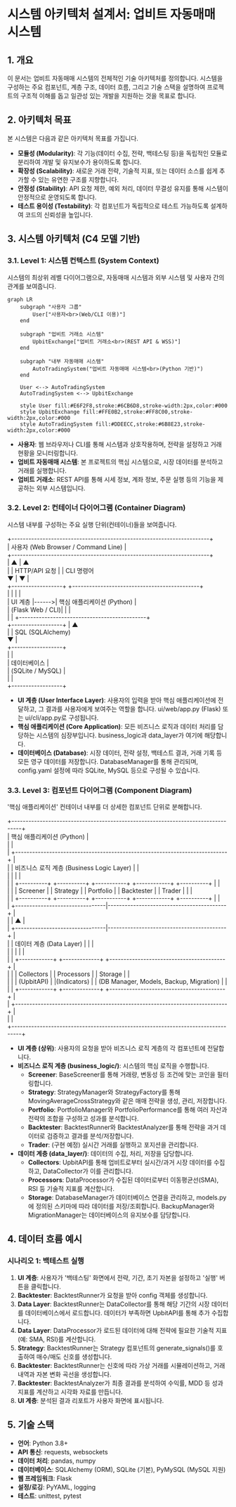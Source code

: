 # **시스템 아키텍처 설계서: 업비트 자동매매 시스템**

## **1. 개요**

이 문서는 업비트 자동매매 시스템의 전체적인 기술 아키텍처를 정의합니다. 시스템을 구성하는 주요 컴포넌트, 계층 구조, 데이터 흐름, 그리고 기술 스택을 설명하여 프로젝트의 구조적 이해를 돕고 일관성 있는 개발을 지원하는 것을 목표로 합니다.

## **2. 아키텍처 목표**

본 시스템은 다음과 같은 아키텍처 목표를 가집니다.

* **모듈성 (Modularity)**: 각 기능(데이터 수집, 전략, 백테스팅 등)을 독립적인 모듈로 분리하여 개발 및 유지보수가 용이하도록 합니다.  
* **확장성 (Scalability)**: 새로운 거래 전략, 기술적 지표, 또는 데이터 소스를 쉽게 추가할 수 있는 유연한 구조를 지향합니다.  
* **안정성 (Stability)**: API 요청 제한, 예외 처리, 데이터 무결성 유지를 통해 시스템이 안정적으로 운영되도록 합니다.  
* **테스트 용이성 (Testability)**: 각 컴포넌트가 독립적으로 테스트 가능하도록 설계하여 코드의 신뢰성을 높입니다.

## **3. 시스템 아키텍처 (C4 모델 기반)**

### **3.1. Level 1: 시스템 컨텍스트 (System Context)**

시스템의 최상위 레벨 다이어그램으로, 자동매매 시스템과 외부 시스템 및 사용자 간의 관계를 보여줍니다.

```mermaid
graph LR
    subgraph "사용자 그룹"
        User["사용자<br>(Web/CLI 이용)"]
    end

    subgraph "업비트 거래소 시스템"
        UpbitExchange["업비트 거래소<br>(REST API & WSS)"]
    end

    subgraph "내부 자동매매 시스템"
        AutoTradingSystem("업비트 자동매매 시스템<br>(Python 기반)")
    end

    User <--> AutoTradingSystem
    AutoTradingSystem <--> UpbitExchange

    style User fill:#E6F2F8,stroke:#6CB6D8,stroke-width:2px,color:#000
    style UpbitExchange fill:#FFE0B2,stroke:#FF8C00,stroke-width:2px,color:#000
    style AutoTradingSystem fill:#DDEECC,stroke:#6B8E23,stroke-width:2px,color:#000
```

* **사용자**: 웹 브라우저나 CLI를 통해 시스템과 상호작용하며, 전략을 설정하고 거래 현황을 모니터링합니다.  
* **업비트 자동매매 시스템**: 본 프로젝트의 핵심 시스템으로, 시장 데이터를 분석하고 거래를 실행합니다.  
* **업비트 거래소**: REST API를 통해 시세 정보, 계좌 정보, 주문 실행 등의 기능을 제공하는 외부 시스템입니다.

### **3.2. Level 2: 컨테이너 다이어그램 (Container Diagram)**

시스템 내부를 구성하는 주요 실행 단위(컨테이너)들을 보여줍니다.

+----------------------------------------------------------------------+  
| 사용자 (Web Browser / Command Line)                                  |  
+----------------------------------------------------------------------+  
       | ▲                                                       | ▲  
       | | HTTP/API 요청                                         | | CLI 명령어  
       ▼ |                                                       ▼ |  
+------------------+       +---------------------------------------------+  
|                  |       |                                             |  
|   UI 계층         |------>|             핵심 애플리케이션 (Python)            |  
| (Flask Web / CLI)|       |                                             |  
|                  |       +---------------------------------------------+  
+------------------+                         | ▲  
                                             | | SQL (SQLAlchemy)  
                                             ▼ |  
                                     +------------------+  
                                     |                  |  
                                     |    데이터베이스     |  
                                     | (SQLite / MySQL) |  
                                     |                  |  
                                     +------------------+

* **UI 계층 (User Interface Layer)**: 사용자의 입력을 받아 핵심 애플리케이션에 전달하고, 그 결과를 사용자에게 보여주는 역할을 합니다. ui/web/app.py (Flask) 또는 ui/cli/app.py로 구성됩니다.  
* **핵심 애플리케이션 (Core Application)**: 모든 비즈니스 로직과 데이터 처리를 담당하는 시스템의 심장부입니다. business\_logic과 data\_layer가 여기에 해당합니다.  
* **데이터베이스 (Database)**: 시장 데이터, 전략 설정, 백테스트 결과, 거래 기록 등 모든 영구 데이터를 저장합니다. DatabaseManager를 통해 관리되며, config.yaml 설정에 따라 SQLite, MySQL 등으로 구성될 수 있습니다.

### **3.3. Level 3: 컴포넌트 다이어그램 (Component Diagram)**

'핵심 애플리케이션' 컨테이너 내부를 더 상세한 컴포넌트 단위로 분해합니다.

\+---------------------------------------------------------------------------------+  
| 핵심 애플리케이션 (Python)                                                      |  
|                                                                                 |  
|   \+---------------------------------------------------------------------------+ |  
|   | 비즈니스 로직 계층 (Business Logic Layer)                                   | |  
|   |                                                                           | |  
|   | \+----------+ \+----------+ \+-----------+ \+------------+ \+----------+      | |  
|   | | Screener | | Strategy | | Portfolio | | Backtester | |  Trader  |      | |  
|   | \+----------+ \+----------+ \+-----------+ \+------------+ \+----------+      | |  
|   \+--------------------------------|------------------------------------------+ |  
|                                    | ▲                                          |  
|   \+--------------------------------|------------------------------------------+ |  
|   | 데이터 계층 (Data Layer)         | |                                          |  
|   |                                  | |                                          |  
|   | \+------------+ \+-------------+ \+-----------------------------------------+ |  
|   | | Collectors | | Processors  | |                 Storage                 | |  
|   | | (UpbitAPI) | |(Indicators) | | (DB Manager, Models, Backup, Migration) | |  
|   | \+------------+ \+-------------+ \+-----------------------------------------+ |  
|   \+---------------------------------------------------------------------------+ |  
|                                                                                 |  
\+---------------------------------------------------------------------------------+

* **UI 계층 (상위)**: 사용자의 요청을 받아 비즈니스 로직 계층의 각 컴포넌트에 전달합니다.  
* **비즈니스 로직 계층 (business\_logic/)**: 시스템의 핵심 로직을 수행합니다.  
  * **Screener**: BaseScreener를 통해 거래량, 변동성 등 조건에 맞는 코인을 필터링합니다.  
  * **Strategy**: StrategyManager와 StrategyFactory를 통해 MovingAverageCrossStrategy와 같은 매매 전략을 생성, 관리, 저장합니다.  
  * **Portfolio**: PortfolioManager와 PortfolioPerformance를 통해 여러 자산과 전략의 조합을 구성하고 성과를 분석합니다.  
  * **Backtester**: BacktestRunner와 BacktestAnalyzer를 통해 전략을 과거 데이터로 검증하고 결과를 분석/저장합니다.  
  * **Trader**: (구현 예정) 실시간 거래를 실행하고 포지션을 관리합니다.  
* **데이터 계층 (data\_layer/)**: 데이터의 수집, 처리, 저장을 담당합니다.  
  * **Collectors**: UpbitAPI를 통해 업비트로부터 실시간/과거 시장 데이터를 수집하고, DataCollector가 이를 관리합니다.  
  * **Processors**: DataProcessor가 수집된 데이터로부터 이동평균선(SMA), RSI 등 기술적 지표를 계산합니다.  
  * **Storage**: DatabaseManager가 데이터베이스 연결을 관리하고, models.py에 정의된 스키마에 따라 데이터를 저장/조회합니다. BackupManager와 MigrationManager는 데이터베이스의 유지보수를 담당합니다.

## **4. 데이터 흐름 예시**

### **시나리오 1: 백테스트 실행**

1. **UI 계층**: 사용자가 '백테스팅' 화면에서 전략, 기간, 초기 자본을 설정하고 '실행' 버튼을 클릭합니다.  
2. **Backtester**: BacktestRunner가 요청을 받아 config 객체를 생성합니다.  
3. **Data Layer**: BacktestRunner는 DataCollector를 통해 해당 기간의 시장 데이터를 데이터베이스에서 로드합니다. 데이터가 부족하면 UpbitAPI를 통해 추가 수집합니다.  
4. **Data Layer**: DataProcessor가 로드된 데이터에 대해 전략에 필요한 기술적 지표(예: SMA, RSI)를 계산합니다.  
5. **Strategy**: BacktestRunner는 Strategy 컴포넌트의 generate\_signals()를 호출하여 매수/매도 신호를 생성합니다.  
6. **Backtester**: BacktestRunner는 신호에 따라 가상 거래를 시뮬레이션하고, 거래 내역과 자본 변화 곡선을 생성합니다.  
7. **Backtester**: BacktestAnalyzer가 최종 결과를 분석하여 수익률, MDD 등 성과 지표를 계산하고 시각화 자료를 만듭니다.  
8. **UI 계층**: 분석된 결과 리포트가 사용자 화면에 표시됩니다.

## **5. 기술 스택**

* **언어**: Python 3.8+  
* **API 통신**: requests, websockets  
* **데이터 처리**: pandas, numpy  
* **데이터베이스**: SQLAlchemy (ORM), SQLite (기본), PyMySQL (MySQL 지원)  
* **웹 프레임워크**: Flask  
* **설정/로깅**: PyYAML, logging  
* **테스트**: unittest, pytest
